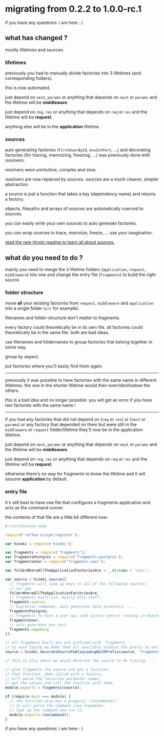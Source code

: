 # migrating from 0.2.2 to 1.0.0-rc.1

if you have any questions: i am here : )

## what has changed ?

mostly lifetimes and sources:

### lifetimes

previously you had to manually divide factories into
3 lifetimes (and corresponding folders).

this is now automated.

just depend on `next`, `params` or anything that depends on `next` or `params`
and the lifetime will be **middleware**.

just depend on `req`, `res` or anything that depends on `req` or `res`
and the lifetime will be **request**.

anything else will be in the **application** lifetime.

### sources

auto generating factories (`firstUserById`, `envIntPort`, ...)
and decorating factories (for tracing, memoizing, freezing, ...)
was previously done with resolvers.

resolvers were unintuitive, complex and slow.

resolvers are now replaced by sources.
sources are a much cleaner, simpler abstraction.

a source is just a function that takes a key (dependency name) and returns a factory.

objects, filepaths and arrays of sources are automatically coerced to sources.

you can easily write your own sources to auto generate factories.

you can wrap sources to trace, memoize, freeze, ... use your imagination.

[read the new hinoki readme to learn all about sources.](https://github.com/snd/hinoki)

## what do you need to do ?

mainly you need to
merge the 3 lifetime folders (`application`, `request`, `middleware`)
into one and change the entry file (`fragments`)
to build the right source.

### folder structure

move **all** your existing factories from `request`, `middleware` and `application`
into a single folder (`src` for example).

filenames and folder-structure don't matter to fragments.

every factory could theoretically be in its own file.
all factories could theoretically be in the same file.
both are bad ideas.

use filenames and foldernames to group factories that belong
together in some way.

group by aspect.

put factories where you'll easily find them again.

---

previously it was possible to have factories with the same
name in different lifetimes.
the one in the shorter lifetime would then override/shadow the others.

this is a bad idea and no longer possible:
you will get an error if you have two factories with the same name !

---

if you had any factories that did not depend on (`req` or `res`)
or (`next` or `params`) or any factory that depended on them
but were still in the `middleware` or `request` folder/lifetime
they'll now be in the application lifetime.

just depend on `next`, `params` or anything that depends on `next` or `params`
and the lifetime will be **middleware**.

just depend on `req`, `res` or anything that depends on `req` or `res`
and the lifetime will be **request**.

otherwise there's no way for fragments to know the lifetime and it will
assume **application** by default.

### entry file

it's still best to have one file that configures a fragments
application and acts as the command runner.

the contents of that file are a little bit different now:

``` javascript
#!/usr/bin/env node

require('coffee-script/register');

var hinoki = require('hinoki');

var fragments = require('fragments');
var fragmentsPostgres = require('fragments-postgres');
var fragmentsUser = require('fragments-user');

var folderWhereAllTheApplicationFactoriesAre = __dirname + '/src';

var source = hinoki.source([
  // fragments will look up keys in all of the following sources:
  // our app
  folderWhereAllTheApplicationFactoriesAre,
  // fragments built-ins. mostly http stuff.
  fragments.source,
  // migration commands, auto generates data accessors, ...
  fragmentsPostgres,
  // fragments to have a user api with access control running in minutes
  fragmentsUser,
  // auto generates env vars
  fragments.umgebung
]);

// all fragments built-ins are prefixed with `fragments_`.
// to save typing we make them all available without the prefix as well:
source = hinoki.decorateSourceToAlsoLookupWithPrefix(source, 'fragments_');

// this is also where we would decorate the source to do tracing, ...

// give fragments the source and get a function.
// that function, when called with a factory,
// will parse the factories parameter names,
// get the values and call the function with them:
module.exports = fragments(source);

if (require.main === module) {
  // the function also has a property `runCommand()`.
  // it will parse the command line arguments,
  // look up the command and run it.
  module.exports.runCommand();
}
```

if you have any questions: i am here : )
